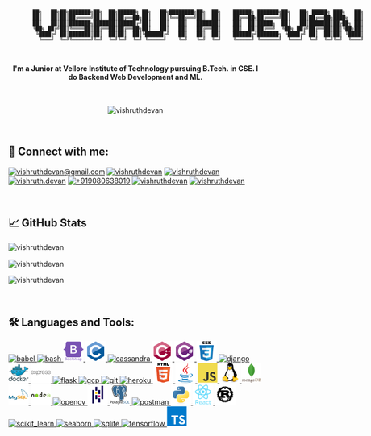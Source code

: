 <div style="text-align: center; font-size: 10px">

<pre style="display: inline-block; text-align: left;">
                                                                                                             
        ██╗   ██╗██╗███████╗██╗  ██╗██████╗ ██╗   ██╗████████╗██╗  ██╗    ██████╗ ███████╗██╗   ██╗ █████╗ ███╗   ██╗
        ██║   ██║██║██╔════╝██║  ██║██╔══██╗██║   ██║╚══██╔══╝██║  ██║    ██╔══██╗██╔════╝██║   ██║██╔══██╗████╗  ██║
        ██║   ██║██║███████╗███████║██████╔╝██║   ██║   ██║   ███████║    ██║  ██║█████╗  ██║   ██║███████║██╔██╗ ██║
        ╚██╗ ██╔╝██║╚════██║██╔══██║██╔══██╗██║   ██║   ██║   ██╔══██║    ██║  ██║██╔══╝  ╚██╗ ██╔╝██╔══██║██║╚██╗██║
         ╚████╔╝ ██║███████║██║  ██║██║  ██║╚██████╔╝   ██║   ██║  ██║    ██████╔╝███████╗ ╚████╔╝ ██║  ██║██║ ╚████║
          ╚═══╝  ╚═╝╚══════╝╚═╝  ╚═╝╚═╝  ╚═╝ ╚═════╝    ╚═╝   ╚═╝  ╚═╝    ╚═════╝ ╚══════╝  ╚═══╝  ╚═╝  ╚═╝╚═╝  ╚═══╝
                                                                                                             
</pre>
</div>

<h4 align="center">I'm a Junior at Vellore Institute of Technology pursuing B.Tech. in CSE. I do Backend Web Development and ML.</h4>
<br>
<p align="center"> <img src="https://komarev.com/ghpvc/?username=vishruthdevan&label=Profile%20views&color=434957&style=for-the-badge" alt="vishruthdevan" /> </p>
<br>

## 🔗 Connect with me:
<p align="left">
<a href="mailto:vishruthdevan@gmail.com" target="blank"><img align="center" src="https://raw.githubusercontent.com/gauravghongde/social-icons/master/SVG/Color/Gmail.svg" alt="vishruthdevan@gmail.com" height="30" width="40" /></a>
<a href="https://twitter.com/vishruthdevan" target="blank"><img align="center" src="https://raw.githubusercontent.com/gauravghongde/social-icons/master/SVG/Color/Twitter.svg" alt="vishruthdevan" height="30" width="40" /></a>
<a href="https://linkedin.com/in/vishruthdevan" target="blank"><img align="center" src="https://raw.githubusercontent.com/gauravghongde/social-icons/master/SVG/Color/LinkedIN.svg" alt="vishruthdevan" height="30" width="40" /></a>
<a href="https://instagram.com/vishruth.devan" target="blank"><img align="center" src="https://raw.githubusercontent.com/gauravghongde/social-icons/master/SVG/Color/Instagram.svg" alt="vishruth.devan" height="30" width="40" /></a>
<a href="https://api.whatsapp.com/send?phone=919080638019" target="blank"><img align="center" src="https://raw.githubusercontent.com/gauravghongde/social-icons/master/SVG/Color/WhatsApp.svg" alt="+919080638019" height="30" width="40" /></a>
<a href="https://open.spotify.com/user/313yqeaqaxr7syyrw37botpboary?si=78f4de6aa08747b9" target="blank"><img align="center" src="https://raw.githubusercontent.com/gauravghongde/social-icons/master/SVG/Color/Spotify.svg" alt="vishruthdevan" height="30" width="40" /></a>
<a href="https://kaggle.com/vishruthdevan" target="blank"><img align="center" src="https://raw.githubusercontent.com/rahuldkjain/github-profile-readme-generator/master/src/images/icons/Social/kaggle.svg" alt="vishruthdevan" height="30" width="40" /></a>
</p>
<br>

## 📈 GitHub Stats 
<p><img align="center" src="https://github-readme-streak-stats.herokuapp.com/?user=vishruthdevan&theme=onedark" alt="vishruthdevan" /></p>
<p><img align="center" src="https://github-readme-stats.vercel.app/api?username=vishruthdevan&show_icons=true&locale=en&theme=onedark" alt="vishruthdevan" /></p>
<p><img align="center" src="https://github-readme-stats.vercel.app/api/top-langs?username=vishruthdevan&show_icons=true&locale=en&layout=compact&theme=onedark" alt="vishruthdevan" /></p>
<br>

## 🛠️ Languages and Tools:
<p align="left"> <a href="https://babeljs.io/" target="_blank" rel="noreferrer"> <img src="https://www.vectorlogo.zone/logos/babeljs/babeljs-icon.svg" alt="babel" width="40" height="40"/> </a> <a href="https://www.gnu.org/software/bash/" target="_blank" rel="noreferrer"> <img src="https://www.vectorlogo.zone/logos/gnu_bash/gnu_bash-icon.svg" alt="bash" width="40" height="40"/> </a> <a href="https://getbootstrap.com" target="_blank" rel="noreferrer"> <img src="https://raw.githubusercontent.com/devicons/devicon/master/icons/bootstrap/bootstrap-plain-wordmark.svg" alt="bootstrap" width="40" height="40"/> </a> <a href="https://www.cprogramming.com/" target="_blank" rel="noreferrer"> <img src="https://raw.githubusercontent.com/devicons/devicon/master/icons/c/c-original.svg" alt="c" width="40" height="40"/> </a> <a href="https://cassandra.apache.org/" target="_blank" rel="noreferrer"> <img src="https://www.vectorlogo.zone/logos/apache_cassandra/apache_cassandra-icon.svg" alt="cassandra" width="40" height="40"/> </a> <a href="https://www.w3schools.com/cpp/" target="_blank" rel="noreferrer"> <img src="https://raw.githubusercontent.com/devicons/devicon/master/icons/cplusplus/cplusplus-original.svg" alt="cplusplus" width="40" height="40"/> </a> <a href="https://www.w3schools.com/cs/" target="_blank" rel="noreferrer"> <img src="https://raw.githubusercontent.com/devicons/devicon/master/icons/csharp/csharp-original.svg" alt="csharp" width="40" height="40"/> </a> <a href="https://www.w3schools.com/css/" target="_blank" rel="noreferrer"> <img src="https://raw.githubusercontent.com/devicons/devicon/master/icons/css3/css3-original-wordmark.svg" alt="css3" width="40" height="40"/> </a> <a href="https://www.djangoproject.com/" target="_blank" rel="noreferrer"> <img src="https://cdn.worldvectorlogo.com/logos/django.svg" alt="django" width="40" height="40"/> </a> <a href="https://www.docker.com/" target="_blank" rel="noreferrer"> <img src="https://raw.githubusercontent.com/devicons/devicon/master/icons/docker/docker-original-wordmark.svg" alt="docker" width="40" height="40"/> </a> <a href="https://expressjs.com" target="_blank" rel="noreferrer"> <img src="https://raw.githubusercontent.com/devicons/devicon/master/icons/express/express-original-wordmark.svg" alt="express" width="40" height="40"/> </a> <a href="https://flask.palletsprojects.com/" target="_blank" rel="noreferrer"> <img src="https://www.vectorlogo.zone/logos/pocoo_flask/pocoo_flask-icon.svg" alt="flask" width="40" height="40"/> </a> <a href="https://cloud.google.com" target="_blank" rel="noreferrer"> <img src="https://www.vectorlogo.zone/logos/google_cloud/google_cloud-icon.svg" alt="gcp" width="40" height="40"/> </a> <a href="https://git-scm.com/" target="_blank" rel="noreferrer"> <img src="https://www.vectorlogo.zone/logos/git-scm/git-scm-icon.svg" alt="git" width="40" height="40"/> </a> <a href="https://heroku.com" target="_blank" rel="noreferrer"> <img src="https://www.vectorlogo.zone/logos/heroku/heroku-icon.svg" alt="heroku" width="40" height="40"/> </a> <a href="https://www.w3.org/html/" target="_blank" rel="noreferrer"> <img src="https://raw.githubusercontent.com/devicons/devicon/master/icons/html5/html5-original-wordmark.svg" alt="html5" width="40" height="40"/> </a> <a href="https://www.java.com" target="_blank" rel="noreferrer"> <img src="https://raw.githubusercontent.com/devicons/devicon/master/icons/java/java-original.svg" alt="java" width="40" height="40"/> </a> <a href="https://developer.mozilla.org/en-US/docs/Web/JavaScript" target="_blank" rel="noreferrer"> <img src="https://raw.githubusercontent.com/devicons/devicon/master/icons/javascript/javascript-original.svg" alt="javascript" width="40" height="40"/> </a> <a href="https://www.linux.org/" target="_blank" rel="noreferrer"> <img src="https://raw.githubusercontent.com/devicons/devicon/master/icons/linux/linux-original.svg" alt="linux" width="40" height="40"/> </a> <a href="https://www.mongodb.com/" target="_blank" rel="noreferrer"> <img src="https://raw.githubusercontent.com/devicons/devicon/master/icons/mongodb/mongodb-original-wordmark.svg" alt="mongodb" width="40" height="40"/> </a> <a href="https://www.mysql.com/" target="_blank" rel="noreferrer"> <img src="https://raw.githubusercontent.com/devicons/devicon/master/icons/mysql/mysql-original-wordmark.svg" alt="mysql" width="40" height="40"/> </a> <a href="https://nodejs.org" target="_blank" rel="noreferrer"> <img src="https://raw.githubusercontent.com/devicons/devicon/master/icons/nodejs/nodejs-original-wordmark.svg" alt="nodejs" width="40" height="40"/> </a> <a href="https://opencv.org/" target="_blank" rel="noreferrer"> <img src="https://www.vectorlogo.zone/logos/opencv/opencv-icon.svg" alt="opencv" width="40" height="40"/> </a> <a href="https://pandas.pydata.org/" target="_blank" rel="noreferrer"> <img src="https://raw.githubusercontent.com/devicons/devicon/2ae2a900d2f041da66e950e4d48052658d850630/icons/pandas/pandas-original.svg" alt="pandas" width="40" height="40"/> </a> <a href="https://www.postgresql.org" target="_blank" rel="noreferrer"> <img src="https://raw.githubusercontent.com/devicons/devicon/master/icons/postgresql/postgresql-original-wordmark.svg" alt="postgresql" width="40" height="40"/> </a> <a href="https://postman.com" target="_blank" rel="noreferrer"> <img src="https://www.vectorlogo.zone/logos/getpostman/getpostman-icon.svg" alt="postman" width="40" height="40"/> </a> <a href="https://www.python.org" target="_blank" rel="noreferrer"> <img src="https://raw.githubusercontent.com/devicons/devicon/master/icons/python/python-original.svg" alt="python" width="40" height="40"/> </a> <a href="https://reactjs.org/" target="_blank" rel="noreferrer"> <img src="https://raw.githubusercontent.com/devicons/devicon/master/icons/react/react-original-wordmark.svg" alt="react" width="40" height="40"/> </a> <a href="https://www.rust-lang.org" target="_blank" rel="noreferrer"> <img src="https://raw.githubusercontent.com/devicons/devicon/master/icons/rust/rust-plain.svg" alt="rust" width="40" height="40"/> </a> <a href="https://scikit-learn.org/" target="_blank" rel="noreferrer"> <img src="https://upload.wikimedia.org/wikipedia/commons/0/05/Scikit_learn_logo_small.svg" alt="scikit_learn" width="40" height="40"/> </a> <a href="https://seaborn.pydata.org/" target="_blank" rel="noreferrer"> <img src="https://seaborn.pydata.org/_images/logo-mark-lightbg.svg" alt="seaborn" width="40" height="40"/> </a> <a href="https://www.sqlite.org/" target="_blank" rel="noreferrer"> <img src="https://www.vectorlogo.zone/logos/sqlite/sqlite-icon.svg" alt="sqlite" width="40" height="40"/> </a> <a href="https://www.tensorflow.org" target="_blank" rel="noreferrer"> <img src="https://www.vectorlogo.zone/logos/tensorflow/tensorflow-icon.svg" alt="tensorflow" width="40" height="40"/> </a> <a href="https://www.typescriptlang.org/" target="_blank" rel="noreferrer"> <img src="https://raw.githubusercontent.com/devicons/devicon/master/icons/typescript/typescript-original.svg" alt="typescript" width="40" height="40"/> </a> </p>



